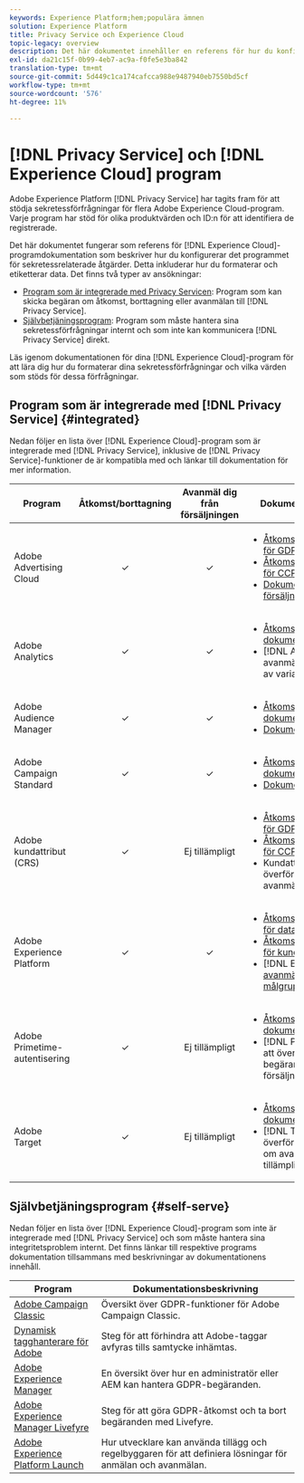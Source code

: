 ```yaml
---
keywords: Experience Platform;hem;populära ämnen
solution: Experience Platform
title: Privacy Service och Experience Cloud
topic-legacy: overview
description: Det här dokumentet innehåller en referens för hur du konfigurerar olika Experience Cloud-program för sekretessrelaterade åtgärder.
exl-id: da21c15f-0b99-4eb7-ac9a-f0fe5e3ba842
translation-type: tm+mt
source-git-commit: 5d449c1ca174cafcca988e9487940eb7550bd5cf
workflow-type: tm+mt
source-wordcount: '576'
ht-degree: 11%

---
```


# [!DNL Privacy Service] och  [!DNL Experience Cloud] program

Adobe Experience Platform [!DNL Privacy Service] har tagits fram för att stödja sekretessförfrågningar för flera Adobe Experience Cloud-program. Varje program har stöd för olika produktvärden och ID:n för att identifiera de registrerade.

Det här dokumentet fungerar som referens för [!DNL Experience Cloud]-programdokumentation som beskriver hur du konfigurerar det programmet för sekretessrelaterade åtgärder. Detta inkluderar hur du formaterar och etiketterar data. Det finns två typer av ansökningar:

* [Program som är integrerade med Privacy Servicen](#integrated): Program som kan skicka begäran om åtkomst, borttagning eller avanmälan till  [!DNL Privacy Service].
* [Självbetjäningsprogram](#self-serve): Program som måste hantera sina sekretessförfrågningar internt och som inte kan kommunicera  [!DNL Privacy Service] direkt.

Läs igenom dokumentationen för dina [!DNL Experience Cloud]-program för att lära dig hur du formaterar dina sekretessförfrågningar och vilka värden som stöds för dessa förfrågningar.

## Program som är integrerade med [!DNL Privacy Service] {#integrated}

Nedan följer en lista över [!DNL Experience Cloud]-program som är integrerade med [!DNL Privacy Service], inklusive de [!DNL Privacy Service]-funktioner de är kompatibla med och länkar till dokumentation för mer information.

| Program | Åtkomst/borttagning | Avanmäl dig från försäljningen | Dokumentation och överväganden |
--- | :---: | :---: | ---
| Adobe Advertising Cloud | ✓ | ✓ | <ul><li>[Åtkomst/radering av dokumentation för GDPR](https://experienceleague.adobe.com/docs/advertising-cloud/privacy/ad-cloud-gdpr.html)</li><li>[Åtkomst-/borttagningsdokumentation för CCPA](https://experienceleague.adobe.com/docs/advertising-cloud/privacy/ad-cloud-ccpa-access-delete.html)</li><li>[Dokumentation för avanmälan av försäljning för CCPA](https://experienceleague.adobe.com/docs/advertising-cloud/privacy/ad-cloud-ccpa-opt-out-of-sale.html)</li></ul> |
| Adobe Analytics | ✓ | ✓ | <ul><li>[Åtkomst/borttagning av dokumentation](https://docs.adobe.com/content/help/en/analytics/admin/data-governance/an-gdpr-overview.html)</li><li>[!DNL Analytics] hanterar avanmälningsbegäranden med hjälp av variabler för  [sekretessrapportering](https://docs.adobe.com/content/help/en/analytics/admin/data-governance/consent-variables.html)</li></ul> |
| Adobe Audience Manager | ✓ | ✓ | <ul><li>[Åtkomst/borttagning av dokumentation](https://docs.adobe.com/content/help/en/audience-manager/user-guide/overview/data-privacy/data-privacy-requests.html)</li><li>[Dokumentation om avanmälan](https://docs.adobe.com/content/help/en/audience-manager/user-guide/features/declared-ids.html)</li></ul> |
| Adobe Campaign Standard | ✓ | ✓ | <ul><li>[Åtkomst/borttagning av dokumentation](https://experienceleague.adobe.com/docs/campaign-classic/using/getting-started/privacy/privacy-management.html?lang=sv)</li><li>[Dokumentation om avanmälan](../segmentation/honoring-opt-outs.md)</li></ul> |
| Adobe kundattribut (CRS) | ✓ | Ej tillämpligt | <ul><li>[Åtkomst/radering av dokumentation för GDPR](https://docs.adobe.com/content/help/sv-SE/core-services/interface/customer-attributes/gdpr.html)</li><li>[Åtkomst-/borttagningsdokumentation för CCPA](https://docs.adobe.com/content/help/sv-SE/core-services/interface/customer-attributes/ccpa.html)</li><li>Kundattribut har inte möjlighet att överföra data, och därför kan du inte avanmäla dig från försäljning.</li></ul> |
| Adobe Experience Platform | ✓ | ✓ | <ul><li>[Åtkomst/borttagningsdokumentation för datasjön](../catalog/privacy.md)</li><li>[Åtkomst/radering av dokumentation för kundprofil i realtid](../profile/privacy.md)</li><li>[!DNL Experience Platform] uppfyller  [avanmälningsbegäranden för målgruppssegment](../segmentation/honoring-opt-outs.md).</li></ul> |
| Adobe Primetime-autentisering | ✓ | Ej tillämpligt | <ul><li>[Åtkomst/borttagning av dokumentation](http://tve.helpdocsonline.com/how-to-make-a-privacy-request)</li><li>[!DNL Primetime] har inte möjlighet att överföra data, och därför är begäran om avanmälan från försäljning inte tillämplig.</li></ul> |
| Adobe Target | ✓ | Ej tillämpligt | <ul><li>[Åtkomst/borttagning av dokumentation](https://docs.adobe.com/content/help/en/target/using/implement-target/before-implement/privacy/cmp-privacy-and-general-data-protection-regulation.html)</li><li>[!DNL Target] har inte möjlighet att överföra data, och därför är begäran om avanmälan från försäljning inte tillämplig.</li></ul> |


## Självbetjäningsprogram {#self-serve}

Nedan följer en lista över [!DNL Experience Cloud]-program som inte är integrerade med [!DNL Privacy Service] och som måste hantera sina integritetsproblem internt. Det finns länkar till respektive programs dokumentation tillsammans med beskrivningar av dokumentationens innehåll.

| Program | Dokumentationsbeskrivning |
| ------- | ----------- |
| [Adobe Campaign Classic](https://docs.campaign.adobe.com/doc/AC/getting_started/EN/ACC_GDPR.html) | Översikt över GDPR-funktioner för Adobe Campaign Classic. |
| [Dynamisk tagghanterare för Adobe](https://docs.adobe.com/content/help/sv-SE/dtm/using/tools/opt-in.html) | Steg för att förhindra att Adobe-taggar avfyras tills samtycke inhämtas. |
| [Adobe Experience Manager](https://helpx.adobe.com/experience-manager/6-4/managing/using/gdpr-compliance.html) | En översikt över hur en administratör eller AEM kan hantera GDPR-begäranden. |
| [Adobe Experience Manager Livefyre](https://docs.adobe.com/content/help/en/livefyre/using/settings-other/privacy-requests/c-gdpr-compliance.html) | Steg för att göra GDPR-åtkomst och ta bort begäranden med Livefyre. |
| [Adobe Experience Platform Launch](https://docs.adobelaunch.com/client-side-information/deploy-javascript-tags-to-opt-in-to-launch) | Hur utvecklare kan använda tillägg och regelbyggaren för att definiera lösningar för anmälan och avanmälan. |
